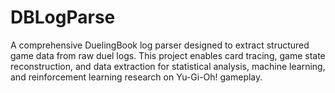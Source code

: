 # DBLogParse
A comprehensive DuelingBook log parser designed to extract structured game data from raw duel logs. This project enables card tracing, game state reconstruction, and data extraction for statistical analysis, machine learning, and reinforcement learning research on Yu-Gi-Oh! gameplay.
